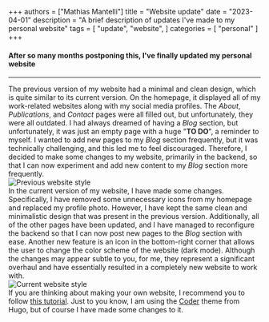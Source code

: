 +++
authors = ["Mathias Mantelli"]
title = "Website update"
date = "2023-04-01"
description = "A brief description of updates I've made to my personal website"
tags = [
    "update",
    "website",
]
categories = [
    "personal"
]
+++

#### After so many months postponing this, I've finally updated my personal website
---
The previous version of my website had a minimal and clean design, which is quite similar to its current version. On the homepage, it displayed all of my work-related websites along with my social media profiles. The *About*, *Publications*, and *Contact* pages were all filled out, but unfortunately, they were all outdated. I had always dreamed of having a *Blog* section, but unfortunately, it was just an empty page with a huge "**TO DO**", a reminder to myself. I wanted to add new pages to my *Blog* section frequently, but it was technically challenging, and this led me to feel discouraged. Therefore, I decided to make some changes to my website, primarily in the backend, so that I can now experiment and add new content to my *Blog* section more frequently.\
![Previous website style](/figs/previous_personal_website.png "Previous website design")\
In the current version of my website, I have made some changes. Specifically, I have removed some unnecessary icons from my homepage and replaced my profile photo. However, I have kept the same clean and minimalistic design that was present in the previous version. Additionally, all of the other pages have been updated, and I have managed to reconfigure the backend so that I can now post new pages to the *Blog* section with ease. Another new feature is an icon in the bottom-right corner that allows the user to change the color scheme of the website (dark mode). Although the changes may appear subtle to you, for me, they represent a significant overhaul and have essentially resulted in a completely new website to work with.\
![Current website style](/figs/current_personal_website.png "Current website design")\
If you are thinking about making your own website, I recommend you to follow [this tutorial](https://medium.com/swlh/build-deploy-a-site-with-hugo-firebase-3dcc7dae8942). Just to you know, I am using the [Coder](https://themes.gohugo.io/themes/hugo-coder/) theme from Hugo, but of course I have made some changes to it. 